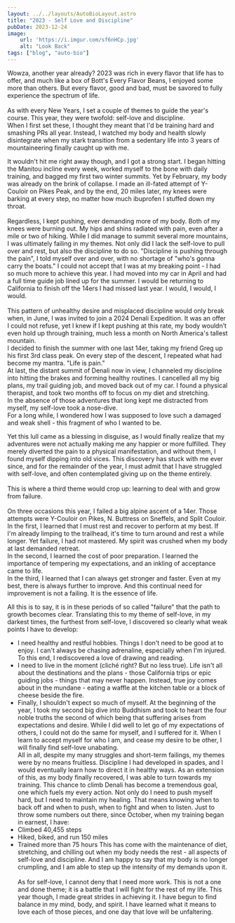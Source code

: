 ```yaml
---
layout: ../../layouts/AutoBioLayout.astro
title: "2023 - Self Love and Discipline"
pubDate: 2023-12-24
image:
    url: 'https://i.imgur.com/sf6nHCp.jpg'
    alt: "Look Back"
tags: ["blog", "auto-bio"]
---
```

Wowza, another year already? 2023 was rich in every flavor that life has to offer, and much like a box of Bott's Every Flavor Beans, I enjoyed some more than others. But every flavor, good and bad, must be savored to fully experience the spectrum of life.\
\
As with every New Years, I set a couple of themes to guide the year's course. This year, they were twofold: self-love and discipline.\
When I first set these, I thought they meant that I'd be training hard and smashing PRs all year. Instead, I watched my body and health slowly disintegrate when my stark transition from a sedentary life into 3 years of mountaineering finally caught up with me.

It wouldn't hit me right away though, and I got a strong start. I began hitting the Manitou incline every week, worked myself to the bone with daily training, and bagged my first two winter summits. Yet by February, my body was already on the brink of collapse. I made an ill-fated attempt of Y-Couloir on Pikes Peak, and by the end, 20 miles later, my knees were barking at every step, no matter how much ibuprofen I stuffed down my throat.\
\
Regardless, I kept pushing, ever demanding more of my body. Both of my knees were burning out. My hips and shins radiated with pain, even after a mile or two of hiking. While I did manage to summit several more mountains, I was ultimately failing in my themes. Not only did I lack the self-love to pull over and rest, but also the discipline to do so. "Discipline is pushing through the pain", I told myself over and over, with no shortage of "who's gonna carry the boats." I could not accept that I was at my breaking point - I had so much more to achieve this year. I had moved into my car in April and had a full time guide job lined up for the summer. I would be returning to California to finish off the 14ers I had missed last year. I would, I would, I would.\
\
This pattern of unhealthy desire and misplaced discipline would only break when, in June, I was invited to join a 2024 Denali Expedition. It was an offer I could not refuse, yet I knew if I kept pushing at this rate, my body wouldn’t even hold up through training, much less a month on North America's tallest mountain.\
I decided to finish the summer with one last 14er, taking my friend Greg up his first 3rd class peak. On every step of the descent, I repeated what had become my mantra. "Life is pain."\
At last, the distant summit of Denali now in view, I channeled my discipline into hitting the brakes and forming healthy routines. I cancelled all my big plans, my trail guiding job, and moved back out of my car. I found a physical therapist, and took two months off to focus on my diet and stretching.\
In the absence of those adventures that long kept me distracted from myself, my self-love took a nose-dive.\
For a long while, I wondered how I was supposed to love such a damaged and weak shell - this fragment of who I wanted to be.

Yet this lull came as a blessing in disguise, as I would finally realize that my adventures were not actually making me any happier or more fulfilled. They merely diverted the pain to a physical manifestation, and without them, I found myself dipping into old vices. This discovery has stuck with me ever since, and for the remainder of the year, I must admit that I have struggled with self-love, and often contemplated giving up on the theme entirely.\
\
This is where a third theme would crop up: learning to deal with and grow from failure.\
\
On three occasions this year, I failed a big alpine ascent of a 14er. Those attempts were Y-Couloir on Pikes, N. Buttress on Sneffels, and Split Couloir.\
In the first, I learned that I must rest and recover to perform at my best. If I'm already limping to the trailhead, it's time to turn around and rest a while longer. Yet failure, I had not mastered. My spirit was crushed when my body at last demanded retreat.\
In the second, I learned the cost of poor preparation. I learned the importance of tempering my expectations, and an inkling of acceptance came to life.\
In the third, I learned that I can always get stronger and faster. Even at my best, there is always further to improve. And this continual need for improvement is not a failing. It is the essence of life.

All this is to say, it is in these periods of so called "failure" that the path to growth becomes clear. Translating this to my theme of self-love, in my darkest times, the furthest from self-love, I discovered so clearly what weak points I have to develop:
- I need healthy and restful hobbies. Things I don't need to be good at to enjoy. I can't always be chasing adrenaline, especially when I'm injured. To this end, I rediscovered a love of drawing and reading.
- I need to live in the moment (cliché right? But no less true). Life isn't all about the destinations and the plans - those California trips or epic guiding jobs - things that may never happen. Instead, true joy comes about in the mundane - eating a waffle at the kitchen table or a block of cheese beside the fire.
- Finally, I shouldn't expect so much of myself. At the beginning of the year, I took my second big dive into Buddhism and took to heart the four noble truths the second of which being that suffering arises from expectations and desire. While I did well to let go of my expectations of others, I could not do the same for myself, and I suffered for it. When I learn to accept myself for who I am, and cease my desire to be other, I will finally find self-love unabating.
\
All in all, despite my many struggles and short-term failings, my themes were by no means fruitless. Discipline I had developed in spades, and I would eventually learn how to direct it in healthy ways. As an extension of this, as my body finally recovered, I was able to turn towards my training. This chance to climb Denali has become a tremendous goal, one which fuels my every action. Not only do I need to push myself hard, but I need to maintain my healing. That means knowing when to back off and when to push, when to fight and when to listen. Just to throw some numbers out there, since October, when my training began in earnest, I have:
- Climbed 40,455 steps
- Hiked, biked, and run 150 miles
- Trained more than 75 hours
This has come with the maintenance of diet, stretching, and chilling out when my body needs the rest - all aspects of self-love and discipline. And I am happy to say that my body is no longer crumpling, and I am able to step up the intensity of my demands upon it.\
\
As for self-love, I cannot deny that I need more work. This is not a one and done theme; it is a battle that I will fight for the rest of my life. This year though, I made great strides in achieving it. I have begun to find balance in my mind, body, and spirit. I have learned what it means to love each of those pieces, and one day that love will be unfaltering.
